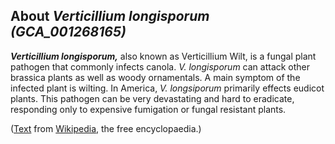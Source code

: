About *Verticillium longisporum (GCA\_001268165)* 
-------------------------------------------------



***Verticillium longisporum,*** also known as Verticillium Wilt, is a
fungal plant pathogen that commonly infects canola. *V. longisporum* can
attack other brassica plants as well as woody ornamentals. A main
symptom of the infected plant is wilting. In America, *V. longsiporum*
primarily effects eudicot plants. This pathogen can be very devastating
and hard to eradicate, responding only to expensive fumigation or fungal
resistant plants.

([Text](http://en.wikipedia.org/wiki/Verticillium_longisporum) from
[Wikipedia](http://en.wikipedia.org/), the free encyclopaedia.)
